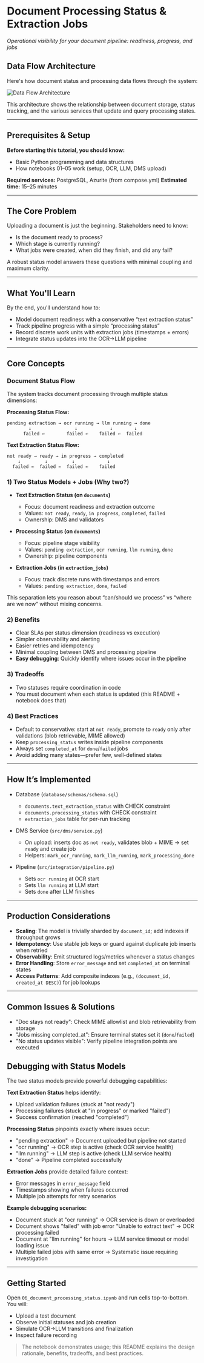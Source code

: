 # Document Processing Status & Extraction Jobs

*Operational visibility for your document pipeline: readiness, progress, and jobs*

## Data Flow Architecture

Here's how document status and processing data flows through the system:

![Data Flow Architecture](../../docs/imgs/6-data-flow-architecture.png)

This architecture shows the relationship between document storage, status tracking, and the various services that update and query processing states.

---

## Prerequisites & Setup

**Before starting this tutorial, you should know:**
- Basic Python programming and data structures
- How notebooks 01–05 work (setup, OCR, LLM, DMS upload)

**Required services:** PostgreSQL, Azurite (from compose.yml)
**Estimated time:** 15–25 minutes

---

## The Core Problem

Uploading a document is just the beginning. Stakeholders need to know:
- Is the document ready to process?
- Which stage is currently running?
- What jobs were created, when did they finish, and did any fail?

A robust status model answers these questions with minimal coupling and maximum clarity.

---

## What You'll Learn

By the end, you'll understand how to:
- Model document readiness with a conservative “text extraction status”
- Track pipeline progress with a simple “processing status”
- Record discrete work units with extraction jobs (timestamps + errors)
- Integrate status updates into the OCR→LLM pipeline

---

## Core Concepts

### Document Status Flow

The system tracks document processing through multiple status dimensions:

**Processing Status Flow:**
```
pending extraction → ocr running → llm running → done
        ↓                ↓            ↓        ↓
      failed ←        failed ←    failed ←  failed
```

**Text Extraction Status Flow:**
```
not ready → ready → in progress → completed
    ↓         ↓         ↓            ↓
  failed ←  failed ←  failed ←    failed
```

### 1) Two Status Models + Jobs (Why two?)

- **Text Extraction Status (on `documents`)**
  - Focus: document readiness and extraction outcome
  - Values: `not ready`, `ready`, `in progress`, `completed`, `failed`
  - Ownership: DMS and validators

- **Processing Status (on `documents`)**
  - Focus: pipeline stage visibility
  - Values: `pending extraction`, `ocr running`, `llm running`, `done`
  - Ownership: pipeline components

- **Extraction Jobs (in `extraction_jobs`)**
  - Focus: track discrete runs with timestamps and errors
  - Values: `pending extraction`, `done`, `failed`

This separation lets you reason about “can/should we process” vs “where are we now” without mixing concerns.

### 2) Benefits
- Clear SLAs per status dimension (readiness vs execution)
- Simpler observability and alerting
- Easier retries and idempotency
- Minimal coupling between DMS and processing pipeline
- **Easy debugging**: Quickly identify where issues occur in the pipeline

### 3) Tradeoffs
- Two statuses require coordination in code
- You must document when each status is updated (this README + notebook does that)

### 4) Best Practices
- Default to conservative: start at `not ready`, promote to `ready` only after validations (blob retrievable, MIME allowed)
- Keep `processing_status` writes inside pipeline components
- Always set `completed_at` for `done`/`failed` jobs
- Avoid adding many states—prefer few, well-defined states

---

## How It’s Implemented

- Database (`database/schemas/schema.sql`)
  - `documents.text_extraction_status` with CHECK constraint
  - `documents.processing_status` with CHECK constraint
  - `extraction_jobs` table for per-run tracking

- DMS Service (`src/dms/service.py`)
  - On upload: inserts doc as `not ready`, validates blob + MIME → set `ready` and create job
  - Helpers: `mark_ocr_running`, `mark_llm_running`, `mark_processing_done`

- Pipeline (`src/integration/pipeline.py`)
  - Sets `ocr running` at OCR start
  - Sets `llm running` at LLM start
  - Sets `done` after LLM finishes

---

## Production Considerations

- **Scaling**: The model is trivially sharded by `document_id`; add indexes if throughput grows
- **Idempotency**: Use stable job keys or guard against duplicate job inserts when retried
- **Observability**: Emit structured logs/metrics whenever a status changes
- **Error Handling**: Store `error_message` and set `completed_at` on terminal states
- **Access Patterns**: Add composite indexes (e.g., `(document_id, created_at DESC)`) for job lookups

---

## Common Issues & Solutions

- "Doc stays not ready": Check MIME allowlist and blob retrievability from storage
- "Jobs missing completed_at": Ensure terminal states set it (`done`/`failed`)
- "No status updates visible": Verify pipeline integration points are executed

## Debugging with Status Models

The two status models provide powerful debugging capabilities:

**Text Extraction Status** helps identify:
- Upload validation failures (stuck at "not ready")
- Processing failures (stuck at "in progress" or marked "failed")
- Success confirmation (reached "completed")

**Processing Status** pinpoints exactly where issues occur:
- "pending extraction" → Document uploaded but pipeline not started
- "ocr running" → OCR step is active (check OCR service health)
- "llm running" → LLM step is active (check LLM service health)
- "done" → Pipeline completed successfully

**Extraction Jobs** provide detailed failure context:
- Error messages in `error_message` field
- Timestamps showing when failures occurred
- Multiple job attempts for retry scenarios

**Example debugging scenarios:**
- Document stuck at "ocr running" → OCR service is down or overloaded
- Document shows "failed" with job error "Unable to extract text" → OCR processing failed
- Document at "llm running" for hours → LLM service timeout or model loading issue
- Multiple failed jobs with same error → Systematic issue requiring investigation

---

## Getting Started

Open `06_document_processing_status.ipynb` and run cells top-to-bottom. You will:
- Upload a test document
- Observe initial statuses and job creation
- Simulate OCR→LLM transitions and finalization
- Inspect failure recording

> The notebook demonstrates usage; this README explains the design rationale, benefits, tradeoffs, and best practices.
